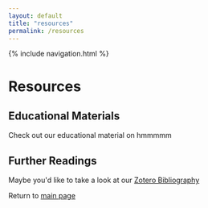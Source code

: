 ```yaml
---
layout: default
title: "resources"
permalink: /resources
---
```


{% include navigation.html %}

<h1> Resources </h1>
<h2> Educational Materials </h2>
<p> Check out our educational material on hmmmmm </p>
<h2> Further Readings </h2>
<p>Maybe you'd like to take a look at our <a href="https://www.zotero.org/groups/5074488/global_change_fairos/collections/JU24MBI5/collection">Zotero Bibliography</a></p>

Return to [main page](home.md)
